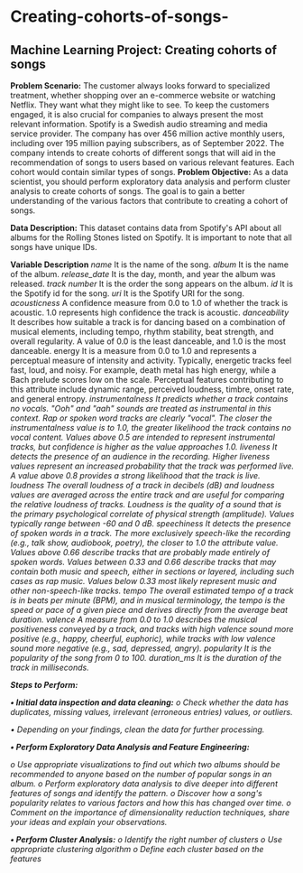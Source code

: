 # Creating-cohorts-of-songs-
## Machine Learning Project: Creating cohorts of songs

<b>Problem Scenario:</b> 
The customer always looks forward to specialized treatment, whether shopping over an e-commerce website or watching Netflix. They want what they might like to see. To keep the customers engaged, it is also crucial for companies to always present the most relevant information. Spotify is a Swedish audio streaming and media service provider. The company has over 456 million active monthly users, including over 195 million paying subscribers, as of September 2022. The company intends to create cohorts of different songs that will aid in the recommendation of songs to users based on various relevant features. Each cohort would contain similar types of songs.
<b>Problem Objective:</b>
As a data scientist, you should perform exploratory data analysis and perform cluster analysis to create cohorts of songs. The goal is to gain a better understanding of the various factors that contribute to creating a cohort of songs.

<b>Data Description:</b>
This dataset contains data from Spotify's API about all albums for the Rolling Stones listed on Spotify. It is important to note that all songs have unique IDs.


<b>Variable 	Description</b>
<i>name</i>	It is the name of the song.
<i>album</i>	It is the name of the album.
<i>release_date</i>	It is the day, month, and year the album was released.
<i>track number</i>	It is the order the song appears on the album.
<i>id</i>	It is the Spotify id for the song.
<i>uri</i>	It is the Spotify URI for the song.
<i>acousticness</i>	A confidence measure from 0.0 to 1.0 of whether the track is acoustic. 1.0 represents high confidence the track is acoustic.
<i>danceability</i>	It describes how suitable a track is for dancing based on a combination of musical elements, including tempo, rhythm stability, beat strength, and overall regularity. A value of 0.0 is the least danceable, and 1.0 is the most danceable.
energy	It is a measure from 0.0 to 1.0 and represents a perceptual measure of intensity and activity. Typically, energetic tracks feel fast, loud, and noisy. For example, death metal has high energy, while a Bach prelude scores low on the scale. Perceptual features contributing to this attribute include dynamic range, perceived loudness, timbre, onset rate, and general entropy.
<i>instrumentalness</i1>	It predicts whether a track contains no vocals. "Ooh" and "aah" sounds are treated as instrumental in this context. Rap or spoken word tracks are clearly "vocal". The closer the instrumentalness value is to 1.0, the greater likelihood the track contains no vocal content. Values above 0.5 are intended to represent instrumental tracks, but confidence is higher as the value approaches 1.0.
<i>liveness</i>	It detects the presence of an audience in the recording. Higher liveness values represent an increased probability that the track was performed live. A value above 0.8 provides a strong likelihood that the track is live.
<i>loudness</i>	The overall loudness of a track in decibels (dB) and loudness values are averaged across the entire track and are useful for comparing the relative loudness of tracks. Loudness is the quality of a sound that is the primary psychological correlate of physical strength (amplitude). Values typically range between -60 and 0 dB.
<i>speechiness</i>	It detects the presence of spoken words in a track. The more exclusively speech-like the recording (e.g., talk show, audiobook, poetry), the closer to 1.0 the attribute value. Values above 0.66 describe tracks that are probably made entirely of spoken words. Values between 0.33 and 0.66 describe tracks that may contain both music and speech, either in sections or layered, including such cases as rap music. Values below 0.33 most likely represent music and other non-speech-like tracks.
<i>tempo</i>	The overall estimated tempo of a track is in beats per minute (BPM), and in musical terminology, the tempo is the speed or pace of a given piece and derives directly from the average beat duration.
valence	A measure from 0.0 to 1.0 describes the musical positiveness conveyed by a track, and tracks with high valence sound more positive (e.g., happy, cheerful, euphoric), while tracks with low valence sound more negative (e.g., sad, depressed, angry).
<i>popularity</i>	It is the popularity of the song from 0 to 100.
<i>duration_ms</i>	It is the duration of the track in milliseconds.

<b>Steps to Perform:</b>

<b>•	Initial data inspection and data cleaning:</b>
o	Check whether the data has duplicates, missing values, irrelevant (erroneous entries) values, or outliers.

•	Depending on your findings, clean the data for further processing.

<b>•	Perform Exploratory Data Analysis and Feature Engineering:</b>

o	Use appropriate visualizations to find out which two albums should be recommended to anyone based on the number of popular songs in an album.
o	Perform exploratory data analysis to dive deeper into different features of songs and identify the pattern.
o	Discover how a song's popularity relates to various factors and how this has changed over time.
o	Comment on the importance of dimensionality reduction techniques, share your ideas and explain your observations.

<b>•	Perform Cluster Analysis:</b>
o	Identify the right number of clusters
o	Use appropriate clustering algorithm
o	Define each cluster based on the features
